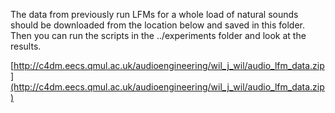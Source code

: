 The data from previously run LFMs for a whole load of natural sounds should be downloaded from the location below and saved in this folder. Then you can run the scripts in the ../experiments folder and look at the results.

[http://c4dm.eecs.qmul.ac.uk/audioengineering/wil_j_wil/audio_lfm_data.zip](http://c4dm.eecs.qmul.ac.uk/audioengineering/wil_j_wil/audio_lfm_data.zip)
